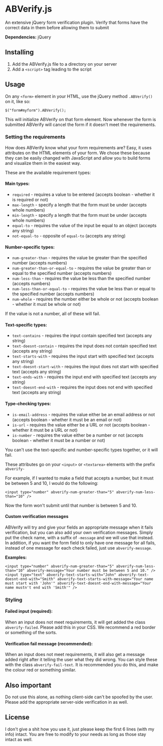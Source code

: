 # ABVerify.js
An extensive jQuery form verification plugin. Verify that forms have the correct data in them before allowing them to submit

**Dependencies:** jQuery

## Installing

1. Add the ABVerify.js file to a directory on your server
2. Add a `<script>` tag leading to the script

## Usage

On any `<form>` element in your HTML, use the jQuery method `.ABVerify()` on it, like so:

    $("form#myform").ABVerify();

This will initialize ABVerify on that form element. Now whenever the form is submitted ABVerify will cancel the form if it doesn't meet the requirements.

### Setting the requirements

How does ABVerify know what your form requirements are? Easy, it uses attributes on the HTML elements of your form. We chose these because they can be easily changed with JavaScript and allow you to build forms and visualize them in the easiest way.

These are the available requirement types:

#### Main types:

- `required` - requires a value to be entered (accepts boolean - whether it is required or not)
- `max-length` - specify a length that the form must be under (accepts whole numbers)
- `min-length` - specify a length that the form must be under (accepts whole numbers)
- `equal-to` - requires the value of the input be equal to an object (accepts any string)
- `not-equal-to` - opposite of `equal-to` (accepts any string)

#### Number-specific types:

- `num-greater-than` - requires the value be greater than the specified number (accepts numbers)
- `num-greater-than-or-equal-to` - requires the value be greater than or equal to the specified number (accepts numbers)
- `num-less-than` - requires the value be less than the specified number (accepts numbers)
- `num-less-than-or-equal-to` - requires the value be less than or equal to the specified number (accepts numbers)
- `num-whole` - requires the number either be whole or not (accepts boolean - whether it must be whole or not)

If the value is not a number, all of these will fail.

#### Text-specific types:

- `text-contains` - requires the input contain specified text (accepts any string)
- `text-doesnt-contain` - requires the input does not contain specified text (accepts any string)
- `text-starts-with` - requires the input start with specified text (accepts any string)
- `text-doesnt-start-with` - requires the input does not start with specified text (accepts any string)
- `text-ends-with` - requires the input end with specified text (accepts any string)
- `text-doesnt-end-with` - requires the input does not end with specified text (accepts any string)

#### Type-checking types:

- `is-email-address` - requires the value either be an email address or not (accepts boolean - whether it must be an email or not)
- `is-url` - requires the value either be a URL or not (accepts boolean - whether it must be a URL or not)
- `is-number` - requires the value either be a number or not (accepts boolean - whether it must be a number or not)

You can't use the text-specific and number-specific types together, or it will fail.

These attributes go on your `<input>` or `<textarea>` elements with the prefix `abverify-`

For example, if I wanted to make a field that accepts a number, but it must be between 5 and 10, I would do the following:

    <input type="number" abverify-num-greater-than="5" abverify-num-less-than="10" />

Now the form won't submit until that number is between 5 and 10.

#### Custom verification messages

ABVerify will try and give your fields an appropriate message when it fails verification, but you can also add your own verification messages. Simply put the check name, with a suffix of `-message` and we will use that instead. In addition, if you want the form field to only have one message for all fails, instead of one message for each check failed, just use `abverify-message`.

**Examples:**

    <input type="number" abverify-num-greater-than="5" abverify-num-less-than="10" abverify-message="Your number must be between 5 and 10." />
    <input type="text" abverify-text-starts-with="John" abverify-text-doesnt-end-with="Smith" abverify-text-starts-with-message="Your name must start with 'John'" abverify-text-doesnt-end-with-message="Your name mustn't end with 'Smith'" />

### Styling

#### Failed input (required):

When an input does not meet requirements, it will get added the class `abverify-failed`. Please add this in your CSS. We recommend a red border or something of the sorts.

#### Verification fail message (recommended): 

When an input does not meet requirements, it will also get a message added right after it telling the user what they did wrong. You can style these with the class `abverify-fail-text`. It is recommended you do this, and make the colour red or something similar.

## Also important

Do not use this alone, as nothing client-side can't be spoofed by the user. Please add the appropriate server-side verification in as well.

## License

I don't give a shit how you use it, just please keep the first 6 lines (with my info) intact. You are free to modify to your needs as long as those stay intact as well.
